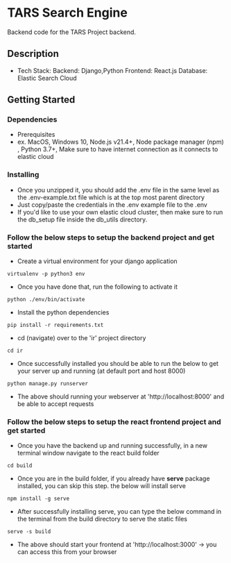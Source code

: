 # TARS Search Engine

Backend code for the TARS Project backend.

## Description
* Tech Stack: 
Backend: Django,Python
Frontend: React.js
Database: Elastic Search Cloud


## Getting Started

### Dependencies

* Prerequisites
* ex. MacOS, Windows 10, Node.js v21.4+, Node package manager (npm) , Python 3.7+, Make sure to have internet connection as it connects to elastic cloud

### Installing

* Once you unzipped it, you should add the .env file in the same level as the .env-example.txt file which is at the top most parent directory
* Just copy/paste the credentials in the .env example file to the .env
* If you'd like to use your own elastic cloud cluster, then make sure to run the db_setup file inside the db_utils directory.


### Follow the below steps to setup the backend project and get started

* Create a virtual environment for your django application

```
virtualenv -p python3 env
```

* Once you have done that, run the following to activate it

```
python ./env/bin/activate
```

* Install the python dependencies 

```
pip install -r requirements.txt
```


* cd (navigate) over to the 'ir' project directory

```
cd ir
```

* Once successfully installed you should be able to run the below to get your server up and running (at default port and host 8000)
```
python manage.py runserver
```

* The above should running your webserver at 'http://localhost:8000' and be able to accept requests

### Follow the below steps to setup the react frontend project and get started


* Once you have the backend up and running successfully, in a new terminal window navigate to the react build folder

```
cd build
```

* Once you are in the build folder, if you already have **serve** package installed, you can skip this step. the below will install serve

```
npm install -g serve
```

* After successfully installing serve, you can type the below command in the terminal from the build directory to serve the static files

```
serve -s build 
```

* The above should start your frontend at 'http://localhost:3000' -> you can access this from your browser